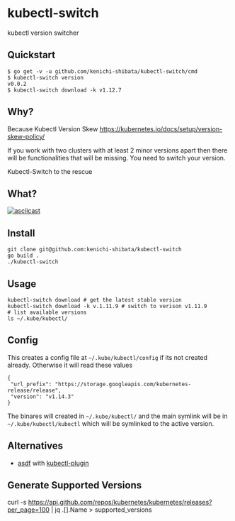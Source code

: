 # kubectl-switch
kubectl version switcher

Quickstart
--------

```
$ go get -v -u github.com/kenichi-shibata/kubectl-switch/cmd
$ kubectl-switch version
v0.0.2
$ kubectl-switch download -k v1.12.7 
```



Why?
-------

Because Kubectl Version Skew https://kubernetes.io/docs/setup/version-skew-policy/

If you work with two clusters with at least 2 minor versions apart then there will be functionalities that will be missing. You need to switch your version.

Kubectl-Switch to the rescue

What?
-----
[![asciicast](https://asciinema.org/a/rNUZ5ywLkNdAXnj3GtQBlIvtf.svg)](https://asciinema.org/a/rNUZ5ywLkNdAXnj3GtQBlIvtf)

Install
--------

```
git clone git@github.com:kenichi-shibata/kubectl-switch
go build . 
./kubectl-switch 
```

Usage
-------
```
kubectl-switch download # get the latest stable version
kubectl-switch download -k v.1.11.9 # switch to verison v1.11.9
# list available versions
ls ~/.kube/kubectl/
```
Config
-------

This creates a config file at `~/.kube/kubectl/config` if its not created already. Otherwise it will read these values

```
{
 "url_prefix": "https://storage.googleapis.com/kubernetes-release/release",
 "version": "v1.14.3"
}
```

The binares will created in `~/.kube/kubectl/` and the main symlink will be in `~/.kube/kubectl/kubectl` which will be symlinked to the active version.

Alternatives
------------
* [asdf](https://asdf-vm.com/#/) with [kubectl-plugin](https://github.com/Banno/asdf-kubectl)

Generate Supported Versions
--------------

curl -s https://api.github.com/repos/kubernetes/kubernetes/releases?per_page=100 | jq .[].Name > supported_versions
